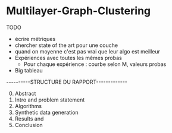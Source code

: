 # Multilayer-Graph-Clustering

TODO 

- écrire métriques
- chercher state of the art pour une couche 
- quand on moyenne c'est pas vrai que leur algo est meilleur
- Expériences avec toutes les mêmes probas
    - Pour chaque expérience : courbe selon M, valeurs probas
- Big tableau 


----------STRUCTURE DU RAPPORT-------------

0. Abstract
1. Intro and problem statement
2. Algorithms
3. Synthetic data generation
4. Results and 
5. Conclusion 



